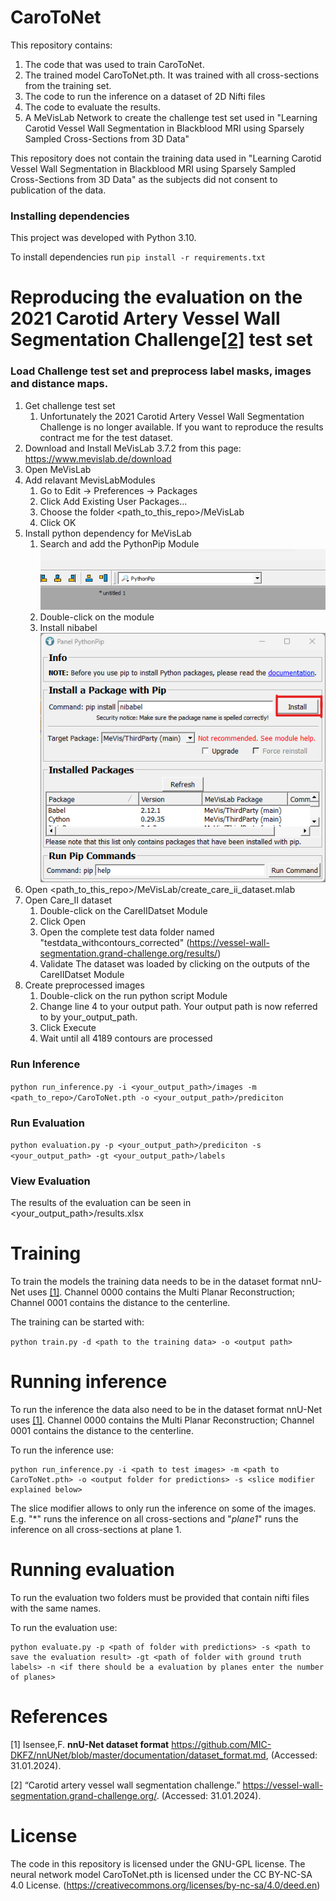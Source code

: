 # CaroToNet

This repository contains: 
1. The code that was used to train CaroToNet.
2. The trained model CaroToNet.pth. It was trained with all cross-sections from the training set.
3. The code to run the inference on a dataset of 2D Nifti files
4. The code to evaluate the results.
5. A MeVisLab Network to create the challenge test set used in "Learning Carotid Vessel Wall Segmentation in Blackblood MRI using Sparsely Sampled Cross-Sections from 3D Data" 

This repository does not contain the training data used in "Learning Carotid Vessel Wall Segmentation in Blackblood MRI using Sparsely Sampled Cross-Sections from 3D Data" as the subjects did not consent to publication of the data.

### Installing dependencies
This project was developed with Python 3.10.

To install dependencies run ```pip install -r requirements.txt```

# Reproducing the evaluation on the 2021 Carotid Artery Vessel Wall Segmentation Challenge[[2]](#2) test set

### Load Challenge test set and preprocess label masks, images and distance maps.

1. Get challenge test set
   1. Unfortunately the 2021 Carotid Artery Vessel Wall Segmentation Challenge is no longer available. If you want to reproduce the results contract me for the test dataset.
2. Download and Install MeVisLab 3.7.2 from this page: https://www.mevislab.de/download 
3. Open MeVisLab
4. Add relavant MevisLabModules
   1. Go to Edit -> Preferences -> Packages
   2. Click Add Existing User Packages... 
   3. Choose the folder <path_to_this_repo>/MeVisLab
   4. Click OK
5. Install python dependency for MeVisLab
   1. Search and add the PythonPip Module![PythonPip.png](ReadMeFigures%2FPythonPip.png)
   2. Double-click on the module
   3. Install nibabel ![Nibabel.png](ReadMeFigures%2FNibabel.png)
5. Open <path_to_this_repo>/MeVisLab/create_care_ii_dataset.mlab
6. Open Care_II dataset
   1. Double-click on the CareIIDatset Module
   2. Click Open
   3. Open the complete test data folder named "testdata_withcontours_corrected" (https://vessel-wall-segmentation.grand-challenge.org/results/)
   4. Validate The dataset was loaded by clicking on the outputs of the CareIIDatset Module
7. Create preprocessed images
   1. Double-click on the run python script Module
   2. Change line 4 to your output path. Your output path is now referred to by your_output_path.
   3. Click Execute
   4. Wait until all 4189 contours are processed

### Run Inference 
````python run_inference.py -i <your_output_path>/images -m <path_to_repo>/CaroToNet.pth -o <your_output_path>/prediciton````

### Run Evaluation
````python evaluation.py -p <your_output_path>/prediciton -s <your_output_path> -gt <your_output_path>/labels````

### View Evaluation

The results of the evaluation can be seen in <your_output_path>/results.xlsx


# Training
To train the models the training data needs to be in the dataset format nnU-Net uses [[1]](#1). Channel 0000 contains the Multi Planar Reconstruction; Channel 0001 contains the distance to the centerline. 

The training can be started with:

```python train.py -d <path to the training data> -o <output path>```

# Running inference
To run the inference the data also need to be in the dataset format nnU-Net uses [[1]](#1). Channel 0000 contains the Multi Planar Reconstruction; Channel 0001 contains the distance to the centerline.

To run the inference use:

```
python run_inference.py -i <path to test images> -m <path to CaroToNet.pth> -o <output folder for predictions> -s <slice modifier explained below>
```

The slice modifier allows to only run the inference on some of the images. E.g. "*" runs the inference on all cross-sections and "*plane1*" runs the inference on all cross-sections at plane 1. 

# Running evaluation

To run the evaluation two folders must be provided that contain nifti files with the same names.

To run the evaluation use:
```
python evaluate.py -p <path of folder with predictions> -s <path to save the evaluation result> -gt <path of folder with ground truth labels> -n <if there should be a evaluation by planes enter the number of planes>
```



# References
<a id="1">[1]</a> 
Isensee,F. **nnU-Net dataset format** https://github.com/MIC-DKFZ/nnUNet/blob/master/documentation/dataset_format.md, (Accessed: 31.01.2024).

<a id="2">[2]</a> 
 “Carotid artery vessel wall segmentation challenge.” https://vessel-wall-segmentation.grand-challenge.org/. (Accessed: 31.01.2024).


# License 
The code in this repository is licensed under the GNU-GPL license.
The neural network model CaroToNet.pth is licensed under the CC BY-NC-SA 4.0 License.
(https://creativecommons.org/licenses/by-nc-sa/4.0/deed.en)
